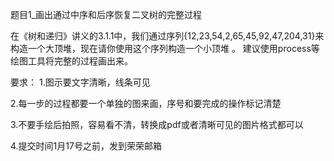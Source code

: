 题目1_画出通过中序和后序恢复二叉树的完整过程

在《树和递归》讲义的3.1.1中，我们通过序列{12,23,54,2,65,45,92,47,204,31}来构造一个大顶堆，现在请你使用这个序列构造一个小顶堆 。
建议使用process等绘图工具将完整的过程画出来。

要求：
 1.图示要文字清晰，线条可见

 2.每一步的过程都要一个单独的图来画，序号和要完成的操作标记清楚
     
 3.不要手绘后拍照，容易看不清，转换成pdf或者清晰可见的图片格式都可以
 
 4.提交时间1月17号之前，发到荣荣邮箱
 
 